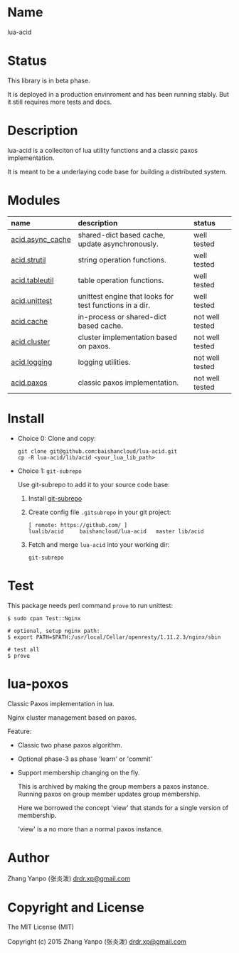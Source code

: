 #   Name

lua-acid

#   Status

This library is in beta phase.

It is deployed in a production envinroment and has been running stably.
But it still requires more tests and docs.

#   Description

lua-acid is a colleciton of lua utility functions and a classic paxos
implementation.

It is meant to be a underlaying code base for building a distributed system.

# Modules

| name                                        | description                                             | status          |
| :--                                         | :--                                                     | :--             |
| [acid.async_cache](doc/acid/async_cache.md) | shared-dict based cache, update asynchronously.         | well tested     |
| [acid.strutil](doc/acid/strutil.md)         | string operation functions.                             | well tested     |
| [acid.tableutil](doc/acid/tableutil.md)     | table operation functions.                              | well tested     |
| [acid.unittest](doc/acid/unittest.md)       | unittest engine that looks for test functions in a dir. | well tested     |
| [acid.cache](doc/acid/cache.md)             | in-process or shared-dict based cache.                  | not well tested |
| [acid.cluster](doc/acid/cluster.md)         | cluster implementation based on paxos.                  | not well tested |
| [acid.logging](doc/acid/logging.md)         | logging utilities.                                      | not well tested |
| [acid.paxos](doc/acid/paxos.md)             | classic paxos implementation.                           | not well tested |


# Install

-   Choice 0: Clone and copy:

    ```
    git clone git@github.com:baishancloud/lua-acid.git
    cp -R lua-acid/lib/acid <your_lua_lib_path>
    ```

-   Choice 1: `git-subrepo`

    Use git-subrepo to add it to your source code base:

    1.  Install [git-subrepo](https://github.com/baishancloud/git-subrepo)

    1.  Create config file `.gitsubrepo` in your git project:
        ```
        [ remote: https://github.com/ ]
        lualib/acid     baishancloud/lua-acid   master lib/acid
        ```

    1.  Fetch and merge `lua-acid` into your working dir:
        ```
        git-subrepo
        ```

# Test

This package needs perl command `prove` to run unittest:

```
$ sudo cpan Test::Nginx

# optional, setup nginx path:
$ export PATH=$PATH:/usr/local/Cellar/openresty/1.11.2.3/nginx/sbin

# test all
$ prove
```


# lua-poxos

Classic Paxos implementation in lua.

Nginx cluster management based on paxos.

Feature:

-   Classic two phase paxos algorithm.

-   Optional phase-3 as phase 'learn' or 'commit'

-   Support membership changing on the fly.

    This is archived by making the group members a paxos instance. Running paxos
    on group member updates group membership.

    Here we borrowed the concept 'view' that stands for a single version of
    membership.

    'view' is a no more than a normal paxos instance.

#   Author

Zhang Yanpo (张炎泼) <drdr.xp@gmail.com>

#   Copyright and License

The MIT License (MIT)

Copyright (c) 2015 Zhang Yanpo (张炎泼) <drdr.xp@gmail.com>

